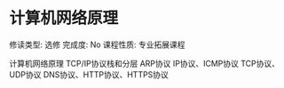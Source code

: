 # 计算机网络原理

修读类型: 选修
完成度: No
课程性质: 专业拓展课程

计算机网络原理
TCP/IP协议栈和分层
ARP协议
IP协议、ICMP协议
TCP协议、UDP协议
DNS协议、HTTP协议、HTTPS协议